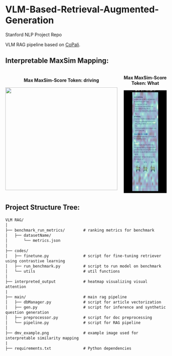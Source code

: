 # VLM-Based-Retrieval-Augmented-Generation

Stanford NLP Project Repo 

VLM RAG pipeline based on [CoPali](https://arxiv.org/pdf/2407.01449).

## Interpretable MaxSim Mapping:
<div style="display: flex; justify-content: center; align-items: center; gap: 20px;">
    <div style="text-align: center;">
        <p><strong>Max MaxSim-Score Token: driving</strong></p>
        <img src="interpreted_output_new/interpretable_output_token_Ġdriving.png" style="width:350px;height:320px;">
    </div>
    <div style="text-align: center;">
        <p><strong>Max MaxSim-Score Token: What</strong></p>
        <img src="interpreted_output_new/interpretable_output_token_What.png" style="width:350px;height:320px;">
    </div>
</div>

## Project Structure Tree:
```
VLM RAG/
│
├── benchmark_run_metrics/        # ranking metrics for benchmark
│   ├── datasetName/
│       └── metrics.json           
│
├── codes/
│   ├── finetune.py               # script for fine-tuning retriever using contrastive learning
│   ├── run_benchmark.py          # script to run model on benchmark
│   └── utils                     # util functions
│
├── interpreted_output            # heatmap visualizing visual attention   
|
├── main/                         # main rag pipeline
│   ├── dbManager.py              # script for article vectorization
│   ├── gen.py                    # script for inference and synthetic question generation
│   ├── preprocessor.py           # script for doc preprocessing
│   └── pipeline.py               # script for RAG pipeline
│
├── dmv_example.png               # example image used for interpretable similarity mapping  
|
├── requirements.txt              # Python dependencies
```
